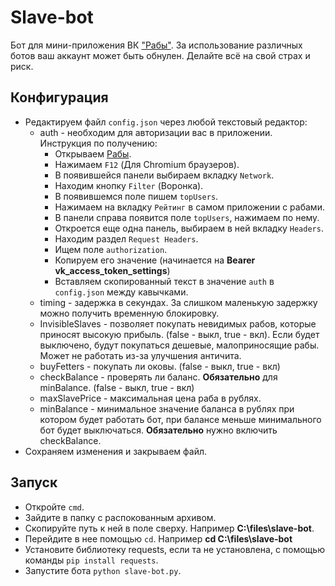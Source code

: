 # Slave-bot

Бот для мини-приложения ВК ["Рабы"](https://vk.com/app7794757).
За использование различных ботов ваш аккаунт может быть обнулен. Делайте всё на свой страх и риск.

## Конфигурация

- Редактируем файл `config.json` через любой текстовый редактор:
  - auth - необходим для авторизации вас в приложении. Инструкция по получению:
    - Открываем [Рабы](https://vk.com/app7794757).
    - Нажимаем `F12` (Для Chromium браузеров).
    - В появившейся панели выбираем вкладку `Network`.
    - Находим кнопку `Filter` (Воронка).
    - В появившемся поле пишем `topUsers`.
    - Нажимаем на вкладку `Рейтинг` в самом приложении с рабами.
    - В панели справа появится поле `topUsers`, нажимаем по нему.
    - Откроется еще одна панель, выбираем в ней вкладку `Headers`.
    - Находим раздел `Request Headers`.
    - Ищем поле `authorization`.
    - Копируем его значение (начинается на **Bearer vk_access_token_settings**)
    - Вставляем скопированный текст в значение `auth` в `config.json` между кавычками.
  - timing - задержка в секундах. За слишком маленькую задержку можно получить временную блокировку.
  - InvisibleSlaves - позволяет покупать невидимых рабов, которые приносят высокую прибыль. (false - выкл, true - вкл). Если будет выключено, будут покупаться дешевые, малоприносящие рабы. Может не работать из-за улучшения античита.
  - buyFetters - покупать ли оковы. (false - выкл, true - вкл)
  - checkBalance - проверять ли баланс. **Обязательно** для minBalance. (false - выкл, true - вкл)
  - maxSlavePrice - максимальная цена раба в рублях.
  - minBalance - минимальное значение баланса в рублях при котором будет работать бот, при балансе меньше минимального бот будет выключаться. **Обязательно** нужно включить checkBalance.
- Сохраняем изменения и закрываем файл.

## Запуск

- Откройте `cmd`.
- Зайдите в папку с распокованным архивом.
- Скопируйте путь к ней в поле сверху. Например **C:\files\slave-bot**.
- Перейдите в нее помощью `cd`. Например **cd C:\files\slave-bot**
- Установите библиотеку requests, если та не установлена, с помощью команды `pip install requests`.
- Запустите бота `python slave-bot.py`.
